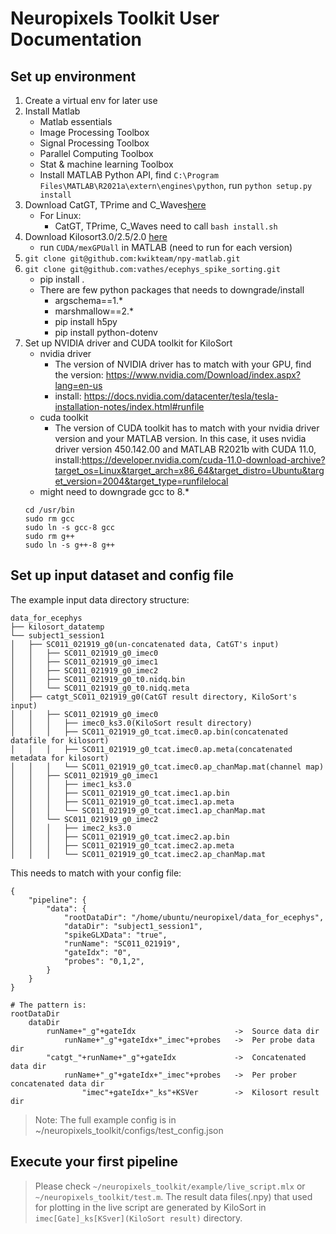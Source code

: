# Neuropixels Toolkit User Documentation

## Set up environment
1. Create a virtual env for later use
2. Install Matlab 
    - Matlab essentials
    - Image Processing Toolbox
    - Signal Processing Toolbox
    - Parallel Computing Toolbox
    - Stat & machine learning Toolbox
    - Install MATLAB Python API, find `C:\Program Files\MATLAB\R2021a\extern\engines\python`, run `python setup.py install`
3. Download CatGT, TPrime and C_Waves[here](http://billkarsh.github.io/SpikeGLX/#command-line-tool-installation)
    - For Linux:
        - CatGT, TPrime, C_Waves need to call `bash install.sh`
4. Download Kilosort3.0/2.5/2.0 [here](https://github.com/MouseLand/Kilosort)
    - run `CUDA/mexGPUall` in MATLAB (need to run for each version)
5. `git clone git@github.com:kwikteam/npy-matlab.git`
6. `git clone git@github.com:vathes/ecephys_spike_sorting.git`
    - pip install .
    - There are few python packages that needs to downgrade/install
        - argschema==1.*
        - marshmallow==2.*
        - pip install h5py
        - pip install python-dotenv
7. Set up NVIDIA driver and CUDA toolkit for KiloSort
    - nvidia driver
        - The version of NVIDIA driver has to match with your GPU, find the version: https://www.nvidia.com/Download/index.aspx?lang=en-us
        - install: https://docs.nvidia.com/datacenter/tesla/tesla-installation-notes/index.html#runfile
    - cuda toolkit
        - The version of CUDA toolkit has to match with your nvidia driver version and your MATLAB version. In this case, it uses nvidia driver version 450.142.00 and MATLAB R2021b with CUDA 11.0, install:https://developer.nvidia.com/cuda-11.0-download-archive?target_os=Linux&target_arch=x86_64&target_distro=Ubuntu&target_version=2004&target_type=runfilelocal
    - might need to downgrade gcc to 8.*
    ```
    cd /usr/bin
    sudo rm gcc
    sudo ln -s gcc-8 gcc
    sudo rm g++
    sudo ln -s g++-8 g++
    ```

## Set up input dataset and config file
The example input data directory structure:
```
data_for_ecephys
├── kilosort_datatemp
└── subject1_session1
│   ├── SC011_021919_g0(un-concatenated data, CatGT's input)
│   │   ├── SC011_021919_g0_imec0
│   │   ├── SC011_021919_g0_imec1
│   │   ├── SC011_021919_g0_imec2
│   │   ├── SC011_021919_g0_t0.nidq.bin
│   │   └── SC011_021919_g0_t0.nidq.meta
│   ├── catgt_SC011_021919_g0(CatGT result directory, KiloSort's input)
│   │   ├── SC011_021919_g0_imec0
│   │   │   ├── imec0_ks3.0(KiloSort result directory)
│   │   │   ├── SC011_021919_g0_tcat.imec0.ap.bin(concatenated datafile for kilosort)
│   │   │   ├── SC011_021919_g0_tcat.imec0.ap.meta(concatenated metadata for kilosort)
│   │   │   └── SC011_021919_g0_tcat.imec0.ap_chanMap.mat(channel map)
│   │   ├── SC011_021919_g0_imec1
│   │   │   ├── imec1_ks3.0
│   │   │   ├── SC011_021919_g0_tcat.imec1.ap.bin
│   │   │   ├── SC011_021919_g0_tcat.imec1.ap.meta
│   │   │   └── SC011_021919_g0_tcat.imec1.ap_chanMap.mat
│   │   └── SC011_021919_g0_imec2
│   │   │   ├── imec2_ks3.0
│   │   │   ├── SC011_021919_g0_tcat.imec2.ap.bin
│   │   │   ├── SC011_021919_g0_tcat.imec2.ap.meta
│   │   │   └── SC011_021919_g0_tcat.imec2.ap_chanMap.mat
```

This needs to match with your config file:
```
{
    "pipeline": {
        "data": {
            "rootDataDir": "/home/ubuntu/neuropixel/data_for_ecephys",
            "dataDir": "subject1_session1",
            "spikeGLXData": "true",
            "runName": "SC011_021919",
            "gateIdx": "0",
            "probes": "0,1,2",
        }
    }
}

# The pattern is:
rootDataDir
    dataDir
        runName+"_g"+gateIdx                      ->  Source data dir
            runName+"_g"+gateIdx+"_imec"+probes   ->  Per probe data dir
        "catgt_"+runName+"_g"+gateIdx             ->  Concatenated data dir
            runName+"_g"+gateIdx+"_imec"+probes   ->  Per prober concatenated data dir
                "imec"+gateIdx+"_ks"+KSVer        ->  Kilosort result dir
```
> Note: The full example config is in ~/neuropixels_toolkit/configs/test_config.json

## Execute your first pipeline

>Please check `~/neuropixels_toolkit/example/live_script.mlx` or `~/neuropixels_toolkit/test.m`.
The result data files(.npy) that used for plotting in the live script are generated by KiloSort in `imec[Gate]_ks[KSver](KiloSort result)` directory.
